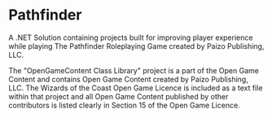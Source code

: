 # Pathfinder
A .NET Solution containing projects built for improving player experience while playing The Pathfinder Roleplaying Game created by Paizo Publishing, LLC.

The "OpenGameContent Class Library" project is a part of the Open Game Content and contains Open Game Content created by Paizo Publishing, LLC. The Wizards of the Coast Open Game Licence is included as a text file within that project and all Open Game Content published by other contributors is listed clearly in Section 15 of the Open Game Licence.
